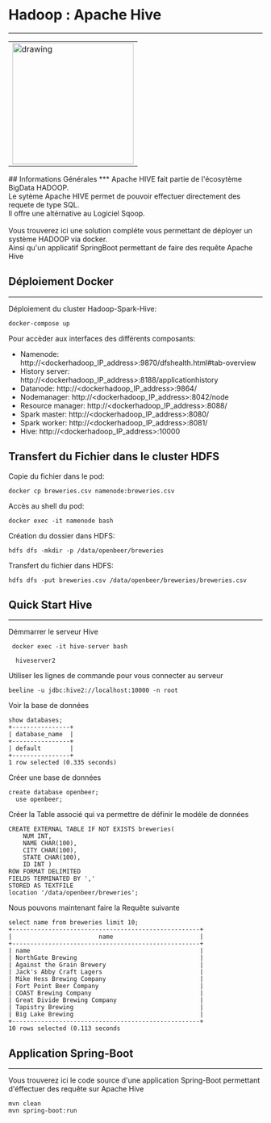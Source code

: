 ﻿## <h1>Hadoop : Apache Hive</h1>
***
<table><tr>
  <td><img src="https://github.com/user-attachments/assets/d4bcd836-0a1f-48e7-b971-3c7afdc02335" alt="drawing" height="240px"/></td>
</tr></table>
## Informations Générales
***
Apache HIVE fait partie de l'écosytème BigData HADOOP.<br/>
Le sytème Apache HIVE permet de pouvoir effectuer directement des requete de type SQL.<br/>
Il offre une altérnative au Logiciel Sqoop.<br/><br/>
Vous trouverez ici une solution compléte vous permettant de déployer un système HADOOP via docker.<br/>
Ainsi qu'un applicatif SpringBoot permettant de faire des requête Apache Hive

## Déploiement Docker
***
Déploiement du cluster Hadoop-Spark-Hive:<br/>
```
docker-compose up
```
Pour accèder aux interfaces des différents composants:<br>
* Namenode: http://<dockerhadoop_IP_address>:9870/dfshealth.html#tab-overview
* History server: http://<dockerhadoop_IP_address>:8188/applicationhistory
* Datanode: http://<dockerhadoop_IP_address>:9864/
* Nodemanager: http://<dockerhadoop_IP_address>:8042/node
* Resource manager: http://<dockerhadoop_IP_address>:8088/
* Spark master: http://<dockerhadoop_IP_address>:8080/
* Spark worker: http://<dockerhadoop_IP_address>:8081/
* Hive: http://<dockerhadoop_IP_address>:10000

## Transfert du Fichier dans le cluster HDFS
Copie du fichier dans le pod:<br/>
```
docker cp breweries.csv namenode:breweries.csv
```
Accès au shell du pod:<br/>
```
docker exec -it namenode bash
```
Création du dossier dans HDFS:<br/>
```
hdfs dfs -mkdir -p /data/openbeer/breweries
```
Transfert du fichier dans HDFS:<br/>
```
hdfs dfs -put breweries.csv /data/openbeer/breweries/breweries.csv
```
## Quick Start Hive
***
Démmarrer le serveur Hive
```
 docker exec -it hive-server bash

  hiveserver2
```
Utiliser les lignes de commande pour vous connecter au serveur<br>
```
beeline -u jdbc:hive2://localhost:10000 -n root
```
Voir la base de données
```
show databases;
+----------------+
| database_name  |
+----------------+
| default        |
+----------------+
1 row selected (0.335 seconds)
```
Créer une base de données
```
create database openbeer;
  use openbeer;
```
Créer la Table associé qui va permettre de définir le modéle de données
```
CREATE EXTERNAL TABLE IF NOT EXISTS breweries(
    NUM INT,
    NAME CHAR(100),
    CITY CHAR(100),
    STATE CHAR(100),
    ID INT )
ROW FORMAT DELIMITED
FIELDS TERMINATED BY ','
STORED AS TEXTFILE
location '/data/openbeer/breweries';
```
Nous pouvons maintenant faire la Requête suivante

```
select name from breweries limit 10;
+----------------------------------------------------+
|                        name                        |
+----------------------------------------------------+
| name                                               |
| NorthGate Brewing                                  |
| Against the Grain Brewery                          |
| Jack's Abby Craft Lagers                           |
| Mike Hess Brewing Company                          |
| Fort Point Beer Company                            |
| COAST Brewing Company                              |
| Great Divide Brewing Company                       |
| Tapistry Brewing                                   |
| Big Lake Brewing                                   |
+----------------------------------------------------+
10 rows selected (0.113 seconds
```


## Application Spring-Boot
***
Vous trouverez ici le code source d'une application Spring-Boot permettant d'éffectuer des requête sur Apache Hive
```
mvn clean
mvn spring-boot:run
```

